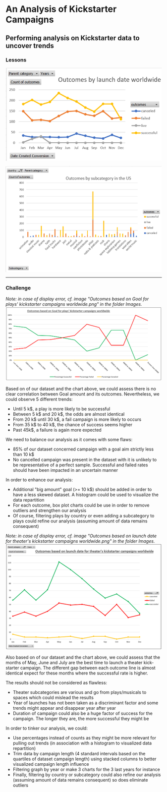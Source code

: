 # An Analysis of Kickstarter Campaigns
## Performing analysis on Kickstarter data to uncover trends
### Lessons

![](Images/Outcomes%20by%20launch%20date%20worldwide.png)

![](Images/Outcomes%20by%20subcategory%20in%20the%20US.png)

---
### Challenge
*Note: in case of display error, cf. image "Outcomes based on Goal for plays' kickstarter campaigns worldwide.png" in the folder Images.*
![Outcomes based on Goal for plays' kickstarter campaigns worldwide](Images/Outcomes%20based%20on%20Goal%20for%20plays'%20kickstarter%20campaigns%20worldwide.png)

Based on of our dataset and the chart above, we could assess there is no clear correlation between Goal amount and its outcomes.
Nevertheless, we could observe 5 different trends:
- Until 5 k$, a play is more likely to be successful
- Between 5 k$ and 20 k$, the odds are almost identical
- From 20 k$ until 30 k$, a fail campaign is more likely to occurs
- From 35 k$ to 40 k$, the chance of success seems higher
- Past 45k$, a failure is again more expected

We need to balance our analysis as it comes with some flaws:
- 85% of our dataset concerned campaign with a goal aim strictly less than 10 k$
- No cancelled campaign was present in the dataset with it is unlikely to be representative of a perfect sample. Successful and failed rates should have been impacted in an uncertain manner

In order to enhance our analysis:
- Additional "big amount" goal (>= 10 k$) should be added in order to have a less skewed dataset. A histogram could be used to visualize the data repartition
- For each outcome, box plot charts could be use in order to remove outliers and strengthen our analysis
- Of course, filtering plays by country or even adding a subcategory to plays could refine our analysis (assuming amount of data remains consequent)


*Note: in case of display error, cf. image "Outcomes based on launch date for theater's kickstarter campaigns worldwide.png" in the folder Images.*
![Outcomes based on launch date for theater's kickstarter campaigns worldwide](Images/Outcomes%20based%20on%20launch%20date%20for%20theater's%20kickstarter%20campaigns%20worldwide.png)

Also based on of our dataset and the chart above, we could assess that the months of May, June and July are the best time to launch a theater kick-starter campaign. 
The different gap between each outcome line is almost identical expect for these months where the successful rate is higher.

The results should not be considered as flawless:
- Theater subcategories are various and go from plays/musicals to spaces which could mislead the results 
- Year of launches has not been taken as a discriminant factor and some trends might appear and disappear year after year
- Duration of campaign could also be a huge factor of success for the campaign. The longer they are, the more successful they might be

In order to tinker our analysis, we could:
- Use percentages instead of counts as they might be more relevant for pulling out trends (in association with a histogram to visualized data repartition)
- Trim data by campaign length (4 standard intervals based on the quartiles of dataset campaign length) using stacked columns to better visualized campaign length influence 
- Filtering graph by year or make 3 charts for the 3 last years for instance
- Finally, filtering by country or subcategory could also refine our analysis (assuming amount of data remains consequent) so does eliminate outliers
